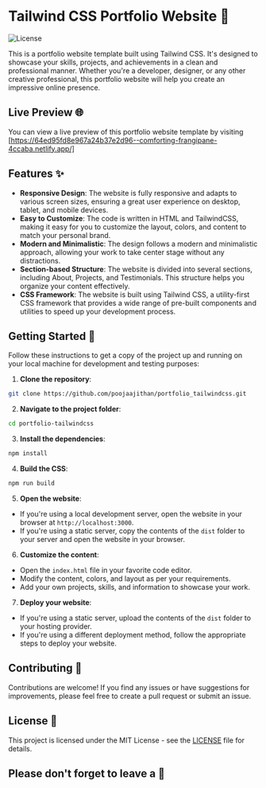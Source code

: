 # Tailwind CSS Portfolio Website 💼

![License](https://img.shields.io/badge/license-not%20specified-red?style=flat&logoColor=lightgrey)


This is a portfolio website template built using Tailwind CSS. It's designed to showcase your skills, projects, and achievements in a clean and professional manner. Whether you're a developer, designer, or any other creative professional, this portfolio website will help you create an impressive online presence.

## Live Preview 🌐

You can view a live preview of this portfolio website template by visiting [https://64ed95fd8e967a24b37e2d96--comforting-frangipane-4ccaba.netlify.app/]

## Features ✨

- **Responsive Design**: The website is fully responsive and adapts to various screen sizes, ensuring a great user experience on desktop, tablet, and mobile devices.
- **Easy to Customize**: The code is written in HTML and TailwindCSS, making it easy for you to customize the layout, colors, and content to match your personal brand.
- **Modern and Minimalistic**: The design follows a modern and minimalistic approach, allowing your work to take center stage without any distractions.
- **Section-based Structure**: The website is divided into several sections, including About, Projects, and Testimonials. This structure helps you organize your content effectively.
- **CSS Framework**: The website is built using Tailwind CSS, a utility-first CSS framework that provides a wide range of pre-built components and utilities to speed up your development process.

## Getting Started 🚀

Follow these instructions to get a copy of the project up and running on your local machine for development and testing purposes:

1. **Clone the repository**:

```bash
git clone https://github.com/poojaajithan/portfolio_tailwindcss.git
```

2. **Navigate to the project folder**:

```bash
cd portfolio-tailwindcss
```

3. **Install the dependencies**:

```bash
npm install
```

4. **Build the CSS**:

```bash
npm run build
```

5. **Open the website**:

- If you're using a local development server, open the website in your browser at `http://localhost:3000`.
- If you're using a static server, copy the contents of the `dist` folder to your server and open the website in your browser.

6. **Customize the content**:

- Open the `index.html` file in your favorite code editor.
- Modify the content, colors, and layout as per your requirements.
- Add your own projects, skills, and information to showcase your work.

7. **Deploy your website**:

- If you're using a static server, upload the contents of the `dist` folder to your hosting provider.
- If you're using a different deployment method, follow the appropriate steps to deploy your website.

## Contributing 🤝

Contributions are welcome! If you find any issues or have suggestions for improvements, please feel free to create a pull request or submit an issue.

## License 📄

This project is licensed under the MIT License - see the [LICENSE](LICENSE) file for details.

## Please don't forget to leave a 🌟
